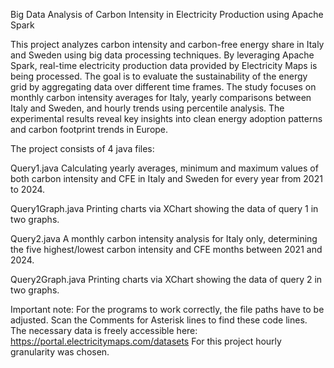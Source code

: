 Big Data Analysis of Carbon Intensity in Electricity Production using Apache Spark

This project analyzes carbon intensity and carbon-free energy share in Italy and Sweden using big data processing techniques. By leveraging Apache Spark, real-time electricity production data provided by Electricity Maps is being processed. The goal is to evaluate the sustainability of the energy grid by aggregating data over different time frames. The study focuses on monthly carbon intensity averages for Italy, yearly comparisons between Italy and Sweden, and hourly trends using percentile analysis. The experimental results reveal key insights into clean energy adoption patterns and carbon footprint trends in Europe.

The project consists of 4 java files:

Query1.java
Calculating yearly averages, minimum and maximum values of both carbon intensity and CFE in Italy and Sweden for every year from 2021 to 2024.

Query1Graph.java
Printing charts via XChart showing the data of query 1 in two graphs.

Query2.java
A monthly carbon intensity analysis for Italy only, determining the five highest/lowest carbon intensity and CFE months between 2021 and 2024.

Query2Graph.java
Printing charts via XChart showing the data of query 2 in two graphs.

Important note: For the programs to work correctly, the file paths have to be adjusted. Scan the Comments for Asterisk lines to find these code lines.
The necessary data is freely accessible here: https://portal.electricitymaps.com/datasets
For this project hourly granularity was chosen.
